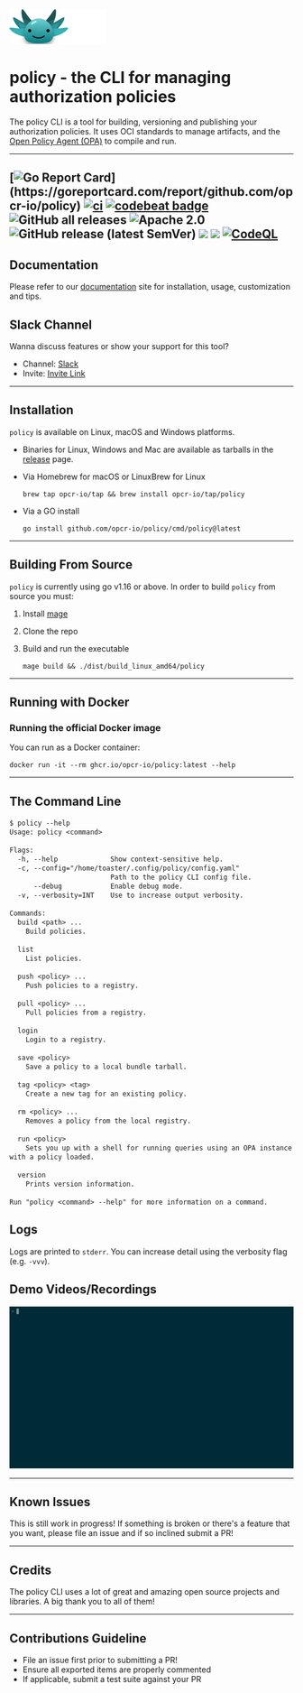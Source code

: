 <img src="assets/policy.png" alt="policy">

# policy - the CLI for managing authorization policies

The policy CLI is a tool for building, versioning and publishing your authorization policies.
It uses OCI standards to manage artifacts, and the [Open Policy Agent (OPA)](https://github.com/open-policy-agent/opa) to compile and run.

---

[![Go Report Card](https://goreportcard.com/badge/github.com/opcr-io/policy?)](https://goreportcard.com/report/github.com/opcr-io/policy)
[![ci](https://github.com/opcr-io/policy/actions/workflows/ci.yaml/badge.svg)](https://github.com/opcr-io/policy/actions/workflows/ci.yaml)
[![codebeat badge](https://codebeat.co/badges/8e9c8690-9890-46d4-accc-17e5ac24cd88)](https://codebeat.co/projects/github-com-opcr-io-policy-main)
![GitHub all releases](https://img.shields.io/github/downloads/opcr-io/policy/total)
![Apache 2.0](https://img.shields.io/github/license/opcr-io/policy)
![GitHub release (latest SemVer)](https://img.shields.io/github/v/release/opcr-io/policy)
[<img src="https://img.shields.io/badge/slack-@asertocommunity-yellow.svg?logo=slack">](https://asertocommunity.slack.com/)
[<img src="https://img.shields.io/badge/docs-%F0%9F%95%B6-blue">](https://www.openpolicyregistry.io/docs/intro)
[![CodeQL](https://github.com/opcr-io/policy/actions/workflows/codeql-analysis.yml/badge.svg)](https://github.com/opcr-io/policy/actions/workflows/codeql-analysis.yml)
---

## Documentation

Please refer to our [documentation](https://openpolicyregistry.io) site for installation, usage, customization and tips.

## Slack Channel

Wanna discuss features or show your support for this tool?

* Channel: [Slack](https://asertocommunity.slack.com/)
* Invite: [Invite Link](https://asertocommunity.slack.com/join/shared_invite/zt-p06gin84-xNswWpTGyPDPxCz0LMux3g#/shared-invite/email)

---

## Installation

`policy` is available on Linux, macOS and Windows platforms.

* Binaries for Linux, Windows and Mac are available as tarballs in the [release](https://github.com/opcr-io/policy/releases) page.

* Via Homebrew for macOS or LinuxBrew for Linux

   ```shell
  brew tap opcr-io/tap && brew install opcr-io/tap/policy
   ```

* Via a GO install

  ```shell
  go install github.com/opcr-io/policy/cmd/policy@latest
  ```

---

## Building From Source

 `policy` is currently using go v1.16 or above. In order to build `policy` from source you must:

 1. Install [mage](https://magefile.org/)
 2. Clone the repo
 3. Build and run the executable

      ```shell
      mage build && ./dist/build_linux_amd64/policy
      ```

---

## Running with Docker

### Running the official Docker image

  You can run as a Docker container:

  ```shell
  docker run -it --rm ghcr.io/opcr-io/policy:latest --help
  ```


---

## The Command Line

```shell
$ policy --help
Usage: policy <command>

Flags:
  -h, --help             Show context-sensitive help.
  -c, --config="/home/toaster/.config/policy/config.yaml"
                         Path to the policy CLI config file.
      --debug            Enable debug mode.
  -v, --verbosity=INT    Use to increase output verbosity.

Commands:
  build <path> ...
    Build policies.

  list
    List policies.

  push <policy> ...
    Push policies to a registry.

  pull <policy> ...
    Pull policies from a registry.

  login
    Login to a registry.

  save <policy>
    Save a policy to a local bundle tarball.

  tag <policy> <tag>
    Create a new tag for an existing policy.

  rm <policy> ...
    Removes a policy from the local registry.

  run <policy>
    Sets you up with a shell for running queries using an OPA instance with a policy loaded.

  version
    Prints version information.

Run "policy <command> --help" for more information on a command.
```

## Logs

Logs are printed to `stderr`. You can increase detail using the verbosity flag (e.g. `-vvv`).

## Demo Videos/Recordings

![demo](./assets/demo-policy.gif)

---

## Known Issues

This is still work in progress! If something is broken or there's a feature
that you want, please file an issue and if so inclined submit a PR!

---

## Credits

The policy CLI uses a lot of great and amazing open source projects and libraries.
A big thank you to all of them!

---

## Contributions Guideline

* File an issue first prior to submitting a PR!
* Ensure all exported items are properly commented
* If applicable, submit a test suite against your PR
